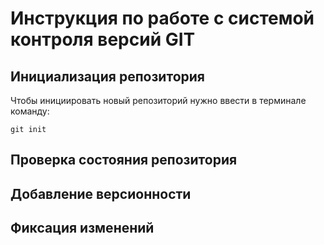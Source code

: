 # **Инструкция по работе с системой контроля версий GIT**

## Инициализация репозитория

Чтобы инициировать новый репозиторий нужно ввести в терминале команду:

    git init

## Проверка состояния репозитория

## Добавление версионности

## Фиксация изменений
